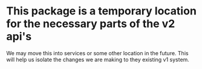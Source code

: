 # This package is a temporary location for the necessary parts of the v2 api's

We may move this into services or some other location in the future. This will help us isolate the changes we are making to they existing v1 system.